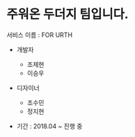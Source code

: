 # 주워온 두더지 팀입니다. 

서비스 이름 : FOR URTH

- 개발자
  - 조제현
  - 이승우
- 디자이너
  - 조수민
  - 정지현

- 기간 : 2018.04 ~ 진행 중

